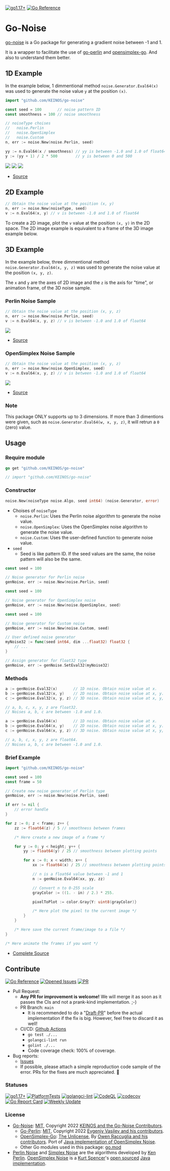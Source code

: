 [![go1.17+](https://github.com/KEINOS/go-noise/actions/workflows/go-versions.yml/badge.svg)](https://github.com/KEINOS/go-noise/actions/workflows/go-versions.yml "This package supports Go 1.17 or later")
[![Go Reference](https://pkg.go.dev/badge/github.com/KEINOS/go-noise.svg)](https://pkg.go.dev/github.com/KEINOS/go-noise/ "View document and reference of this package")

# Go-Noise

[go-noise](https://github.com/KEINOS/go-noise) is a Go package for generating a gradient noise between -1 and 1.

It is a wrapper to facilitate the use of [go-perlin](https://github.com/aquilax/go-perlin) and [opensimplex-go](https://github.com/ojrac/opensimplex-go). And also to understand them better.

## 1D Example

In the example below, 1 dimmentional method `noise.Generator.Eval64(x)` was used to generate the noise value `y` at the position `(x)`.

```go
import "github.com/KEINOS/go-noise"

const seed = 100       // noise pattern ID
const smoothness = 100 // noise smoothness

// noiseType choises
//   noise.Perlin
//   noise.OpenSimplex
//   noise.Custom
n, err := noise.New(noise.Perlin, seed)

yy := n.Eval64(x / smoothness) // yy is between -1.0 and 1.0 of float64
y := (yy + 1) / 2 * 500        // y is between 0 and 500
```

![](./_example/2d/2d_perlin.png)
![](./_example/2d/2d_opensimplex.png)
![](./_example/2d/2d_pseudorandom.png)

- [Source](./_example/2d)

## 2D Example

```go
// Obtain the noise value at the position (x, y)
n, err := noise.New(noiseType, seed)
v := n.Eval64(x, y) // v is between -1.0 and 1.0 of float64
```

To create a 2D image, plot the `v` value at the position `(x, y)` in the 2D space. The 2D image example is equivalent to a frame of the 3D image example below.

## 3D Example

In the example below, three dimmentional method `noise.Generator.Eval64(x, y, z)` was used to generate the noise value at the position `(x, y, z)`.

The `x` and `y` are the axes of 2D image and the `z` is the axis for "time", or animation frame, of the 3D noise sample.

### Perlin Noise Sample

```go
// Obtain the noise value at the position (x, y, z)
n, err := noise.New(noise.Perlin, seed)
v := n.Eval64(x, y, z) // v is between -1.0 and 1.0 of float64
```

![](./_example/3d/animation_perlin.gif)

- [Source](./_example/3d)

### OpenSimplex Noise Sample

```go
// Obtain the noise value at the position (x, y, z)
n, err := noise.New(noise.OpenSimplex, seed)
v := n.Eval64(x, y, z) // v is between -1.0 and 1.0 of float64
```

![](./_example/3d/animation_opensimplex.gif)

- [Source](./_example/3d)

### Note

This package ONLY supports up to 3 dimensions. If more than 3 dimentions were given, such as `noise.Generator.Eval64(w, x, y, z)`, it will retrun a `0` (zero) value.

## Usage

### Require module

```go
go get "github.com/KEINOS/go-noise"

// import "github.com/KEINOS/go-noise"
```

### Constructor

```go
noise.New(noiseType noise.Algo, seed int64) (noise.Generator, error)
```

- Choises of `noiseType`
    - `noise.Perlin`: Uses the Perlin noise algorithm to generate the noise value.
    - `noise.OpenSimplex`: Uses the OpenSimplex noise algorithm to generate the noise value.
    - `noise.Custom`: Uses the user-defined function to generate noise value.
- `seed`
    - Seed is like pattern ID. If the seed values are the same, the noise pattern will also be the same.

```go
const seed = 100

// Noise generator for Perlin noise
genNoise, err := noise.New(noise.Perlin, seed)
```
```go
const seed = 100

// Noise generator for OpenSimplex noise
genNoise, err := noise.New(noise.OpenSimplex, seed)
```
```go
const seed = 100

// Noise generator for Custom noise
genNoise, err := noise.New(noise.Custom, seed)

// User defined noise generator
myNoise32 := func(seed int64, dim ...float32) float32 {
    // ...
}

// Assign generator for float32 type
genNoise, err := genNoise.SetEval32(myNoise32)
```

### Methods

```go
a := genNoise.Eval32(x)       // 1D noise. Obtain noise value at x.
b := genNoise.Eval32(x, y)    // 2D noise. Obtain noise value at x, y.
c := genNoise.Eval32(x, y, z) // 3D noise. Obtain noise value at x, y, z.

// a, b, c, x, y, z are float32.
// Noises a, b, c are between -1.0 and 1.0.
```
```go
a := genNoise.Eval64(x)       // 1D noise. Obtain noise value at x.
b := genNoise.Eval64(x, y)    // 2D noise. Obtain noise value at x, y.
c := genNoise.Eval64(x, y, z) // 3D noise. Obtain noise value at x, y, z.

// a, b, c, x, y, z are float64.
// Noises a, b, c are between -1.0 and 1.0.
```

### Brief Example

```go
import "github.com/KEINOS/go-noise"

const seed = 100
const frame = 50

// Create new noise generator of Perlin type
genNoise, err := noise.New(noise.Perlin, seed)

if err != nil {
    // error handle
}

for z := 0; z < frame; z++ {
    zz := float64(z) / 5 // smoothness between frames

    /* Here create a new image of a frame */

    for y := 0; y < height; y++ {
        yy := float64(y) / 25 // smoothness between plotting points

        for x := 0; x < width; x++ {
            xx := float64(x) / 25 // smoothness between plotting points

            // n is a float64 value between -1 and 1
            n := genNoise.Eval64(xx, yy, zz)

            // Convert n to 0-255 scale
            grayColor := ((1. - in) / 2.) * 255.

            pixelToPlot := color.Gray{Y: uint8(grayColor)}

            /* Here plot the pixel to the current image */
        }
    }

    /* Here save the current frame/image to a file */
}

/* Here animate the frames if you want */
```

- [Complete Source](./_example/3d)

## Contribute

[![Go Reference](https://pkg.go.dev/badge/github.com/KEINOS/go-noise.svg)](https://pkg.go.dev/github.com/KEINOS/go-noise/ "View document and reference of this package")
[![Opened Issues](https://img.shields.io/github/issues/KEINOS/go-noise?color=lightblue&logo=github)](https://github.com/KEINOS/go-noise/issues "Opened issues")
[![PR](https://img.shields.io/github/issues-pr/KEINOS/go-noise?color=lightblue&logo=github)](https://github.com/KEINOS/go-noise/pulls "Pull Requests")

- Pull Request:
    - **Any PR for improvement is welcome!** We will merge it as soon as it passes the CIs and not a prank-kind implementation. ;-)
    - PR Branch: `main`
        - It is recommended to do a "[Draft-PR](https://github.blog/2019-02-14-introducing-draft-pull-requests/)" before the actual implementation if the fix is big. However, feel free to discard it as well!
    - CI/CD: [Github Actions](./.github/workflows)
        - `go test ./...`
        - `golangci-lint run`
        - `golint ./...`
        - Code coverage check: 100% of coverage.
- Bug reports:
    - [Issues](https://github.com/KEINOS/go-noise/issues)
    - If possible, please attach a simple reproduction code sample of the error. PRs for the fixes are much appreciated. 🙏

### Statuses

[![go1.17+](https://github.com/KEINOS/go-noise/actions/workflows/go-versions.yml/badge.svg)](https://github.com/KEINOS/go-noise/actions/workflows/go-versions.yml "This package supports Go 1.17 or later")
[![PlatformTests](https://github.com/KEINOS/go-noise/actions/workflows/platform-test.yml/badge.svg)](https://github.com/KEINOS/go-noise/actions/workflows/platform-test.yml "Tests on Linux, macOS, Windows platforms")
[![golangci-lint](https://github.com/KEINOS/go-noise/actions/workflows/golangci-lint.yml/badge.svg)](https://github.com/KEINOS/go-noise/actions/workflows/golangci-lint.yml "Static analysis and lint check by golangci-lint")
[![CodeQL](https://github.com/KEINOS/go-noise/actions/workflows/codeQL-analysis.yml/badge.svg)](https://github.com/KEINOS/go-noise/actions/workflows/codeQL-analysis.yml "Security and vulnerability analysis by CodeQL")
[![codecov](https://codecov.io/gh/KEINOS/go-noise/branch/main/graph/badge.svg?token=cFoXdcwtaj)](https://codecov.io/gh/KEINOS/go-noise "Code coverage")
[![Go Report Card](https://goreportcard.com/badge/github.com/KEINOS/go-noise)](https://goreportcard.com/report/github.com/KEINOS/go-noise "Code quality")
[![Weekly Update](https://github.com/KEINOS/go-noise/actions/workflows/weekly-update.yml/badge.svg)](https://github.com/KEINOS/go-noise/actions/workflows/weekly-update.yml "Update go.mod to latest version")

### License

- [Go-Noise](https://github.com/KEINOS/go-noise): [MIT](https://github.com/KEINOS/go-noise/blob/main/LICENSE), Copyright 2022 [KEINOS and the Go-Noise Contributors](https://github.com/KEINOS/go-noise/graphs/contributors).
    - [Go-Perlin](https://github.com/aquilax/go-perlin): [MIT](https://github.com/aquilax/go-perlin/blob/master/LICENSE), Copyright 2022 [Evgeniy Vasilev and his contributors](https://github.com/aquilax/go-perlin/graphs/contributors).
    - [OpenSimplex-Go](https://github.com/ojrac/opensimplex-go): [The Unlicense](https://github.com/ojrac/opensimplex-go/blob/main/LICENSE), By [Owen Raccuglia and his contributors](https://github.com/ojrac/opensimplex-go/graphs/contributors). Port of [Java implementation of OpenSimplex Noise](https://gist.github.com/KdotJPG/b1270127455a94ac5d19).
    - Other Go modules used in this package: [go.mod](https://github.com/KEINOS/go-noise/blob/main/go.mod)
- [Perlin Noise](https://en.wikipedia.org/wiki/Perlin_noise) and [Simplex Noise](https://en.wikipedia.org/wiki/Simplex_noise) are the algorithms developed by [Ken Perlin](https://en.wikipedia.org/wiki/Ken_Perlin). [OpenSimplex Noise](https://en.wikipedia.org/wiki/OpenSimplex_noise) is a [Kurt Spencer](https://github.com/KdotJPG/)'s [open sourced](https://gist.github.com/KdotJPG/b1270127455a94ac5d19#file-unlicense) [Java implementation](https://uniblock.tumblr.com/post/97868843242/noise).
